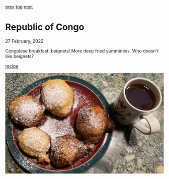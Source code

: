 [prev](droc.md)
[top](../index.md)
[next](costa_rica.md)
# Republic of Congo
27 February, 2022


Congolese breakfast: beignets! More deep fried yumminess. Who doesn't like beignets?

[recipe](https://benebakesblog.wordpress.com/2016/07/06/congolese-beignets/)

![Congolese breakfast](images/roc.jpeg)
